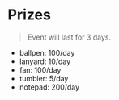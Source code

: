 Prizes
===

> Event will last for 3 days.

* ballpen: 100/day
* lanyard: 10/day
* fan: 100/day
* tumbler: 5/day
* notepad: 200/day